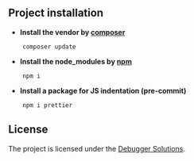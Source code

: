 ## Project installation

- **Install the vendor by [composer](https://getcomposer.org/)**

```
    composer update
```

- **Install the node_modules by [npm](https://nodejs.org/en/)**

```
    npm i
```

- **Install a package for JS indentation (pre-commit)**

```
    npm i prettier
```

## License

The project is licensed under the [Debugger Solutions](https://debuggersolutions.com/).
